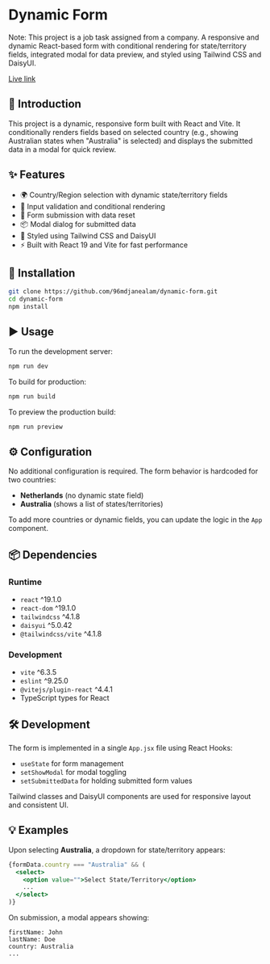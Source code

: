 # Dynamic Form
Note: This project is a job task assigned from a company.
A responsive and dynamic React-based form with conditional rendering for state/territory fields, integrated modal for data preview, and styled using Tailwind CSS and DaisyUI.

[Live link](https://dynamic-form-coral-eta.vercel.app/)


## 🚀 Introduction

This project is a dynamic, responsive form built with React and Vite. It conditionally renders fields based on selected country (e.g., showing Australian states when "Australia" is selected) and displays the submitted data in a modal for quick review.

## ✨ Features

- 🌍 Country/Region selection with dynamic state/territory fields
- 🧾 Input validation and conditional rendering
- 💾 Form submission with data reset
- 📦 Modal dialog for submitted data
- 🎨 Styled using Tailwind CSS and DaisyUI
- ⚡ Built with React 19 and Vite for fast performance

## 🔧 Installation

```bash
git clone https://github.com/96mdjanealam/dynamic-form.git
cd dynamic-form
npm install
````

## ▶️ Usage

To run the development server:

```bash
npm run dev
```

To build for production:

```bash
npm run build
```

To preview the production build:

```bash
npm run preview
```

## ⚙️ Configuration

No additional configuration is required. The form behavior is hardcoded for two countries:

* **Netherlands** (no dynamic state field)
* **Australia** (shows a list of states/territories)

To add more countries or dynamic fields, you can update the logic in the `App` component.

## 📦 Dependencies

### Runtime

* `react` ^19.1.0
* `react-dom` ^19.1.0
* `tailwindcss` ^4.1.8
* `daisyui` ^5.0.42
* `@tailwindcss/vite` ^4.1.8

### Development

* `vite` ^6.3.5
* `eslint` ^9.25.0
* `@vitejs/plugin-react` ^4.4.1
* TypeScript types for React

## 🛠 Development

The form is implemented in a single `App.jsx` file using React Hooks:

* `useState` for form management
* `setShowModal` for modal toggling
* `setSubmittedData` for holding submitted form values

Tailwind classes and DaisyUI components are used for responsive layout and consistent UI.

## 💡 Examples

Upon selecting **Australia**, a dropdown for state/territory appears:

```jsx
{formData.country === "Australia" && (
  <select>
    <option value="">Select State/Territory</option>
    ...
  </select>
)}
```

On submission, a modal appears showing:

```text
firstName: John
lastName: Doe
country: Australia
...
```
